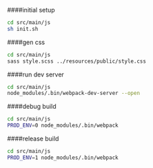 ####initial setup
```bash
cd src/main/js
sh init.sh
```

####gen css
```bash
cd src/main/js
sass style.scss ../resources/public/style.css
```

####run dev server
```bash
cd src/main/js
node_modules/.bin/webpack-dev-server --open
```

####debug build
```bash
cd src/main/js
PROD_ENV=0 node_modules/.bin/webpack
```

####release build
```bash
cd src/main/js
PROD_ENV=1 node_modules/.bin/webpack
```
